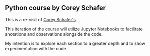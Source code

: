 ## Python course by Corey Schafer

This is a re-visit of [Corey Schafer's](https://www.youtube.com/channel/UCCezIgC97PvUuR4_gbFUs5g "Corey Schafer").

This iteration of the course will utilize Jupyter Notebooks to facilitate
anotations and observations alongside the code.

My intention is to explore each section to a greater depth and to show
experimentation with the code.

